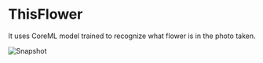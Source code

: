# ThisFlower
It uses CoreML model trained to recognize what flower is in the photo taken.

![Snapshot](https://github.com/Eldon-Jiang/Flower/blob/master/flower.gif)
